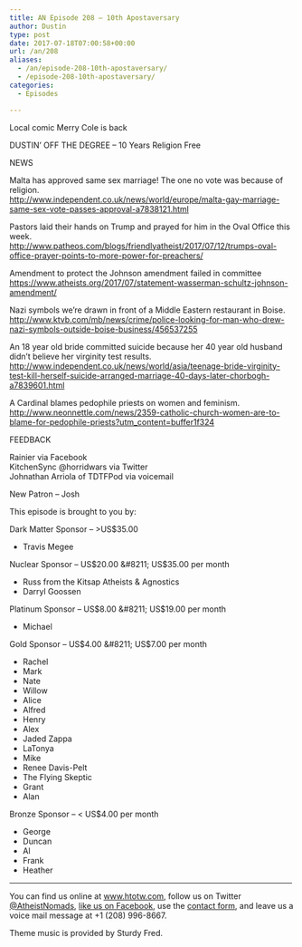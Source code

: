 ```yaml
---
title: AN Episode 208 – 10th Apostaversary
author: Dustin
type: post
date: 2017-07-18T07:00:58+00:00
url: /an/208
aliases:
  - /an/episode-208-10th-apostaversary/
  - /episode-208-10th-apostaversary/
categories:
  - Episodes

---
```

<div id="buzzsprout-player-10552901"></div><script src="https://www.buzzsprout.com/1983601/10552901-episode-208-10th-apostaversary.js?container_id=buzzsprout-player-10552901&player=small" type="text/javascript" charset="utf-8"></script>

Local comic Merry Cole is back

<!--more-->

DUSTIN’ OFF THE DEGREE &#8211; 10 Years Religion Free

NEWS

Malta has approved same sex marriage! The one no vote was because of religion.  
<http://www.independent.co.uk/news/world/europe/malta-gay-marriage-same-sex-vote-passes-approval-a7838121.html>

Pastors laid their hands on Trump and prayed for him in the Oval Office this week.  
 <http://www.patheos.com/blogs/friendlyatheist/2017/07/12/trumps-oval-office-prayer-points-to-more-power-for-preachers/>

Amendment to protect the Johnson amendment failed in committee  
 <https://www.atheists.org/2017/07/statement-wasserman-schultz-johnson-amendment/>

Nazi symbols we&#8217;re drawn in front of a Middle Eastern restaurant in Boise.  
 <http://www.ktvb.com/mb/news/crime/police-looking-for-man-who-drew-nazi-symbols-outside-boise-business/456537255>

An 18 year old bride committed suicide because her 40 year old husband didn&#8217;t believe her virginity test results.  
 <http://www.independent.co.uk/news/world/asia/teenage-bride-virginity-test-kill-herself-suicide-arranged-marriage-40-days-later-chorbogh-a7839601.html>

A Cardinal blames pedophile priests on women and feminism.  
 <http://www.neonnettle.com/news/2359-catholic-church-women-are-to-blame-for-pedophile-priests?utm_content=buffer1f324>

FEEDBACK

Rainier via Facebook  
KitchenSync @horridwars via Twitter  
Johnathan Arriola of TDTFPod via voicemail

New Patron &#8211; Josh

This episode is brought to you by:

Dark Matter Sponsor &#8211; >US$35.00  
* Travis Megee  

Nuclear Sponsor &#8211; US$20.00 &#8211; US$35.00 per month  
* Russ from the Kitsap Atheists & Agnostics  
* Darryl Goossen  

Platinum Sponsor &#8211; US$8.00 &#8211; US$19.00 per month  
* Michael  

Gold Sponsor &#8211; US$4.00 &#8211; US$7.00 per month  
* Rachel  
* Mark  
* Nate  
* Willow  
* Alice  
* Alfred  
* Henry  
* Alex  
* Jaded Zappa  
* LaTonya  
* Mike  
* Renee Davis-Pelt  
* The Flying Skeptic  
* Grant  
* Alan  

Bronze Sponsor &#8211; < US$4.00 per month  
* George  
* Duncan  
* Al  
* Frank  
* Heather

<hr width="500" />

You can find us online at <a href="https://www.htotw.com/" target="_blank" rel="noopener">www.htotw.com</a>, follow us on Twitter <a href="https://htotw.com/twitter" target="_blank" rel="noopener">@AtheistNomads</a>, <a href="https://htotw.com/facebook" target="_blank" rel="noopener">like us on Facebook</a>, use the [contact form](https://htotw.com/contact), and leave us a voice mail message at +1 (208) 996-8667.

Theme music is provided by Sturdy Fred.